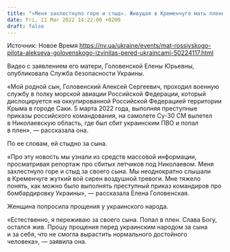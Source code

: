 ```yaml
---
title: "«Меня захлестнуло горе и стыд». Живущая в Кременчуге мать пленного российского летчика попросила прощения у украинцев"
date: Fri, 11 Mar 2022 14:22:00 +0200
draft: false
---
```

Источник: Новое Время https://nv.ua/ukraine/events/mat-rossiyskogo-pilota-alekseya-golovenskogo-izvinilas-pered-ukraincami-50224117.html


Видео с заявлением его матери, Головенской Елены Юрьевны, опубликовала Служба безопасности Украины.

«Мой родной сын, Головенский Алексей Сергеевич, проходил военную службу в полку морской авиации Российской Федерации, который дислоцируется на оккупированной Российской Федерацией территории Крыма в городе Саки. 5 марта 2022 года, выполняя преступные приказы российского командования, на самолете Су-30 СМ вылетел в Николаевскую область, где был сбит украинским ПВО и попал в плен», — рассказала она.

По ее словам, ей стыдно за сына.

«Про эту новость мы узнали из средств массовой информации, просматривая репортаж про сбитых летчиков под Николаевом. Меня захлестнуло горе и стыд за своего сына. Мы неоднократно слышали в Кременчуге жуткий вой сирен воздушной тревоги. Мне тяжело понять, как можно было выполнять преступный приказ командиров про бомбардировку Украины», — рассказала Елена Головенская.

Женщина попросила прощения у украинского народа.

«Естественно, я переживаю за своего сына. Попал в плен. Слава Богу, остался жив. Прошу прощения перед украинским народом за сына и за себя, что не смогла вырастить нормального достойного человека», — заявила она.
